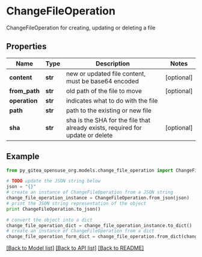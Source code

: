 # ChangeFileOperation

ChangeFileOperation for creating, updating or deleting a file

## Properties
Name | Type | Description | Notes
------------ | ------------- | ------------- | -------------
**content** | **str** | new or updated file content, must be base64 encoded | [optional] 
**from_path** | **str** | old path of the file to move | [optional] 
**operation** | **str** | indicates what to do with the file | 
**path** | **str** | path to the existing or new file | 
**sha** | **str** | sha is the SHA for the file that already exists, required for update or delete | [optional] 

## Example

```python
from py_gitea_opensuse_org.models.change_file_operation import ChangeFileOperation

# TODO update the JSON string below
json = "{}"
# create an instance of ChangeFileOperation from a JSON string
change_file_operation_instance = ChangeFileOperation.from_json(json)
# print the JSON string representation of the object
print ChangeFileOperation.to_json()

# convert the object into a dict
change_file_operation_dict = change_file_operation_instance.to_dict()
# create an instance of ChangeFileOperation from a dict
change_file_operation_form_dict = change_file_operation.from_dict(change_file_operation_dict)
```
[[Back to Model list]](../README.md#documentation-for-models) [[Back to API list]](../README.md#documentation-for-api-endpoints) [[Back to README]](../README.md)


